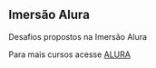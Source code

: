 <h2>Imersão Alura</h2>
 Desafios propostos na Imersão Alura

Para mais cursos acesse <a href="https://www.alura.com.br/"> ALURA</a>